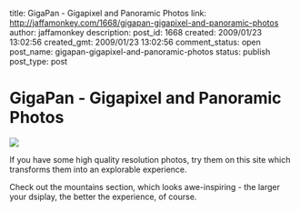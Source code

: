 title: GigaPan - Gigapixel and Panoramic Photos
link: http://jaffamonkey.com/1668/gigapan-gigapixel-and-panoramic-photos
author: jaffamonkey
description: 
post_id: 1668
created: 2009/01/23 13:02:56
created_gmt: 2009/01/23 13:02:56
comment_status: open
post_name: gigapan-gigapixel-and-panoramic-photos
status: publish
post_type: post

# GigaPan - Gigapixel and Panoramic Photos

![](http://www.gigapan.org/images/gigapan_lg_beta.gif)

If you have some high quality resolution photos, try them on this site which transforms them into an explorable experience. 

Check out the mountains section, which looks awe-inspiring - the larger your dsiplay, the better the experience, of course.